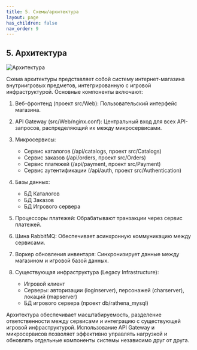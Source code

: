 ```yaml
---
title: 5. Схемы/архитектура
layout: page
has_children: false
nav_order: 9
---
```

## 5. Архитектура
![Архитектура](/highload-itemshop/assets/images/fullscheme.png)


Схема архитектуры представляет собой систему интернет-магазина внутриигровых предметов, интегрированную с игровой инфраструктурой. Основные компоненты включают:

1. Веб-фронтенд (проект src/Web): Пользовательский интерфейс магазина.

2. API Gateway (src/Web/nginx.conf): Центральный вход для всех API-запросов, распределяющий их между микросервисами.

3. Микросервисы:
   - Сервис каталогов (/api/catalogs, проект src/Catalogs)
   - Сервис заказов (/api/orders, проект src/Orders)
   - Сервис платежей (/api/payment, проект src/Payment)
   - Сервис аутентификации (/api/auth, проект src/Authentication)

4. Базы данных:
   - БД Каталогов
   - БД Заказов
   - БД Игрового сервера

5. Процессоры платежей: Обрабатывают транзакции через сервис платежей.

6. Шина RabbitMQ: Обеспечивает асинхронную коммуникацию между сервисами.

7. Воркер обновления инвентаря: Синхронизирует данные между магазином и игровой базой данных.

8. Существующая инфраструктура (Legacy Infrastructure):
   - Игровой клиент
   - Серверы: авторизации (loginserver), персонажей (charserver), локаций (mapserver)
   - БД игрового сервера (проект db/rathena_mysql)

Архитектура обеспечивает масштабируемость, разделение ответственности между сервисами и интеграцию с существующей игровой инфраструктурой. Использование API Gateway и микросервисов позволяет эффективно управлять нагрузкой и обновлять отдельные компоненты системы независимо друг от друга.

